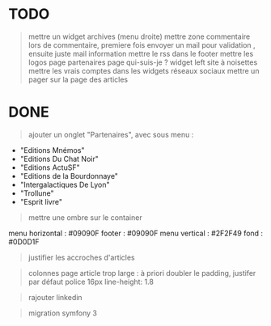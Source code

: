 TODO
========================
    

> mettre un widget archives (menu droite)
> mettre zone commentaire
> lors de commentaire, premiere fois envoyer un mail pour validation , ensuite juste mail information
> mettre le rss dans le footer
> mettre les logos
> page partenaires
> page qui-suis-je ?
> widget left site à noisettes
> mettre les vrais comptes dans les widgets réseaux sociaux
> mettre un pager sur la page des articles

DONE
========================

> ajouter un onglet "Partenaires", avec sous menu :
- "Editions Mnémos"
- "Editions Du Chat Noir"
- "Editions ActuSF"
- "Editions de la Bourdonnaye"
- "Intergalactiques De Lyon"
- "Trollune"
- "Esprit livre"

> mettre une ombre sur le container

menu horizontal : #09090F
footer : #09090F
menu vertical : #2F2F49
fond : #0D0D1F

> justifier les accroches d'articles

> colonnes page article trop large : à priori doubler le padding, justifer par défaut
police 16px
line-height: 1.8

> rajouter linkedin

> migration symfony 3
